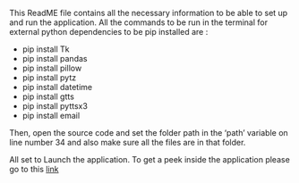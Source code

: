 This ReadME file contains all the necessary information to be able to set up and run the application.
All the commands to be run in the terminal for external python dependencies to be pip installed are :
* pip install Tk
* pip install pandas
* pip install pillow
* pip install pytz
* pip install datetime
* pip install gtts
* pip install pyttsx3
* pip install email


Then, open the source code and set the folder path in the ‘path’ variable on
line number 34 and also make sure all the files are in that folder.


All set to Launch the application.
To get a peek inside the application please go to this [link](https://github.com/BhagatHarsh/BankManagementSystemProjectCSE100/blob/main/3-AU2120193-AU2140080-AU2140083-AU2140084-Report.pdf)